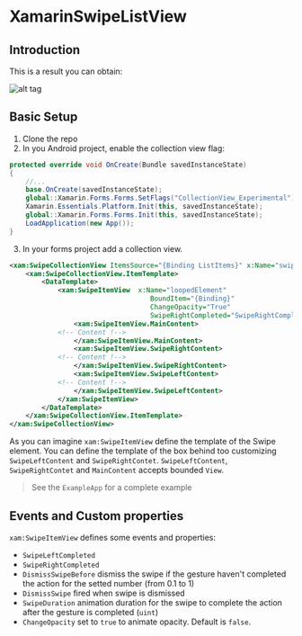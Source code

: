 # XamarinSwipeListView

## Introduction
This is a result you can obtain:

![alt tag](http://cristianoinsola.it/blogcontents/gifSwipe.gif)


## Basic Setup
1. Clone the repo
2. In you Android project, enable the collection view flag:
```csharp
protected override void OnCreate(Bundle savedInstanceState)
{
    //...
    base.OnCreate(savedInstanceState);
    global::Xamarin.Forms.Forms.SetFlags("CollectionView_Experimental");
    Xamarin.Essentials.Platform.Init(this, savedInstanceState);
    global::Xamarin.Forms.Forms.Init(this, savedInstanceState);
    LoadApplication(new App());
}
```
3. In your forms project add a collection view. 
```xml
<xam:SwipeCollectionView ItemsSource="{Binding ListItems}" x:Name="swipeListView">
    <xam:SwipeCollectionView.ItemTemplate>
        <DataTemplate>
            <xam:SwipeItemView  x:Name="loopedElement"
                                   BoundItem="{Binding}"
                                   ChangeOpacity="True"
                                   SwipeRightCompleted="SwipeRightCompleted">
                <xam:SwipeItemView.MainContent>
			<!-- Content !-->
                </xam:SwipeItemView.MainContent>
                <xam:SwipeItemView.SwipeRightContent>
			<!-- Content !-->
                </xam:SwipeItemView.SwipeRightContent>
                <xam:SwipeItemView.SwipeLeftContent>
			<!-- Content !-->
                </xam:SwipeItemView.SwipeLeftContent>
            </xam:SwipeItemView>
        </DataTemplate>
    </xam:SwipeCollectionView.ItemTemplate>
</xam:SwipeCollectionView>
```
As you can imagine `xam:SwipeItemView` define the template of the Swipe element. You can define the template of the box behind too customizing `SwipeLeftContent` and `SwipeRightContet`.
`SwipeLeftContent`, `SwipeRightContet` and `MainContent` accepts bounded `View`.
> See the `ExampleApp` for a complete example

## Events and Custom properties
`xam:SwipeItemView` defines some events and properties:
- `SwipeLeftCompleted`
- `SwipeRightCompleted`
- `DismissSwipeBefore` dismiss the swipe if the gesture haven't completed the action for the setted number (from 0.1 to 1)
- `DismissSwipe` fired when swipe is dismissed
- `SwipeDuration` animation duration for the swipe to complete the action after the gesture is completed (`uint`)
- `ChangeOpacity` set to `true` to animate opacity. Default is `false`.
